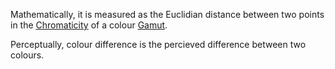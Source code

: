 Mathematically, it is measured as the Euclidian distance between two points in the [Chromaticity](Chromaticity.md) of a colour [Gamut](Gamut.md).

Perceptually, colour difference is the percieved difference between two colours.